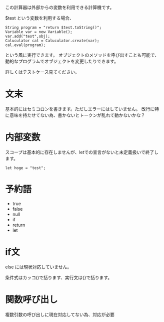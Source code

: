 この計算器は外部からの変数を利用できる計算機です。

$test という変数を利用する場合、

```
String program = "return $test.toString()";
Variable var = new Variable();
var.add("test",obj);
Caluculator cal = Caluculator.create(var);
cal.eval(program);
```

という風に実行できます。
オブジェクトのメソッドを呼び出すことも可能で、動的なプログラムでオブジェクトを変更したりできます。

詳しくはテストケース見てください。

# 文末

基本的にはセミコロンを書きます。ただしエラーにはしていません。
改行に特に意味を持たせてない為、書かないとトークンが乱れて動かないかな？

# 内部変数

スコープは基本的に存在しませんが、letでの宣言がないと未定義扱いで終了します。

```
let hoge = "test";
```

# 予約語

- true 
- false 
- null
- if 
- return
- let

# if文

else には現状対応していません。

条件式はカッコ()で括ります、実行文は{}で括ります。


# 関数呼び出し

複数引数の呼び出しに現在対応してない為、対応が必要
